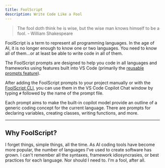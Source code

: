 ```yaml
---
title: FoolScript
description: Write Code Like a Fool
---
```


> The fool doth think he is wise, but the wise man knows himself to be a fool. - William Shakespeare

FoolScript is a term to represent all programming languages. In the age of AI, it is no longer enough to know one or two languages. You need to know all of them...or at least be able to write code in all of them.

The FoolScript prompts are designed to help you code in all languages and frameworks using features built into VS Code (primarily the [reusable prompts feature](https://code.visualstudio.com/docs/copilot/copilot-customization#_reusable-prompt-files-experimental)).

After adding the FoolScript prompts to your project manually or with the [FoolScript CLI](https://pub.dev/packages/fools), you can use them in the VS Code Copilot Chat window by typing `#` followed by the name of the prompt file.

Each prompt aims to make the built-in copilot model provide an outline of a generic coding concept for the current language. There are prompts for declaring variables, creating classes, writing functions, and more.

---

## Why FoolScript?

I forget things, simple things, all the time. As AI coding tools have become more popular, the number of languages I've used to create software has grown. I can't remember all the syntaxes, framework idiosyncrasies, or best practices for each language. Nor should I need to. I'm a fool, after all.
